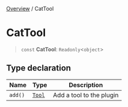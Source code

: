 [Overview](../index.md) / CatTool

# CatTool

> `const` **CatTool**: `Readonly`\<`object`\>

## Type declaration

| Name | Type | Description |
| ------ | ------ | ------ |
| `add()` | [`Tool`](../classes/Tool.md) | Add a tool to the plugin |
